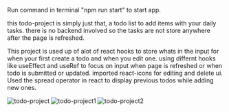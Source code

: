 
Run command in terminal "npm run start" to start app.

this todo-project is simply just that, a todo list to add items with your daily tasks.
there is no backend involved so the tasks are not store anywhere after the page is refreshed.

This project is used up of alot of react hooks to store whats in the input for when your first create a todo and when you edit one.
using differnt hooks like useEffect and useRef to focus on input when page is refreshed or when todo is submitted or updated.
imported react-icons for editing and delete ui.
Used the spread operator in react to display previous todos while adding new ones.

![todo-project](https://user-images.githubusercontent.com/66877732/129957297-33ffe56b-ad45-4ac3-99ce-5a9844c1ac97.png)
![todo-project1](https://user-images.githubusercontent.com/66877732/129957303-4add84fb-5f18-4eeb-aa60-b01ff984bb3a.png)
![todo-project2](https://user-images.githubusercontent.com/66877732/129957306-dbc0a199-1bb6-4857-9292-143d2e7d6925.png)
